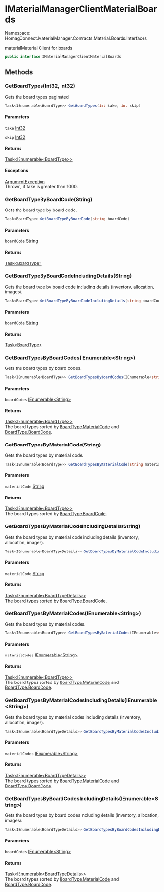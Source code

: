# IMaterialManagerClientMaterialBoards

Namespace: HomagConnect.MaterialManager.Contracts.Material.Boards.Interfaces

materialMaterial Client for boards

```csharp
public interface IMaterialManagerClientMaterialBoards
```

## Methods

### **GetBoardTypes(Int32, Int32)**

Gets the board types paginated

```csharp
Task<IEnumerable<BoardType>> GetBoardTypes(int take, int skip)
```

#### Parameters

`take` [Int32](https://docs.microsoft.com/en-us/dotnet/api/system.int32)<br>

`skip` [Int32](https://docs.microsoft.com/en-us/dotnet/api/system.int32)<br>

#### Returns

[Task&lt;IEnumerable&lt;BoardType&gt;&gt;](https://docs.microsoft.com/en-us/dotnet/api/system.threading.tasks.task-1)<br>

#### Exceptions

[ArgumentException](https://docs.microsoft.com/en-us/dotnet/api/system.argumentexception)<br>
Thrown, if take is greater than 1000.

### **GetBoardTypeByBoardCode(String)**

Gets the board type by board code.

```csharp
Task<BoardType> GetBoardTypeByBoardCode(string boardCode)
```

#### Parameters

`boardCode` [String](https://docs.microsoft.com/en-us/dotnet/api/system.string)<br>

#### Returns

[Task&lt;BoardType&gt;](https://docs.microsoft.com/en-us/dotnet/api/system.threading.tasks.task-1)<br>

### **GetBoardTypeByBoardCodeIncludingDetails(String)**

Gets the board type by board code including details (inventory, allocation, images).

```csharp
Task<BoardType> GetBoardTypeByBoardCodeIncludingDetails(string boardCode)
```

#### Parameters

`boardCode` [String](https://docs.microsoft.com/en-us/dotnet/api/system.string)<br>

#### Returns

[Task&lt;BoardType&gt;](https://docs.microsoft.com/en-us/dotnet/api/system.threading.tasks.task-1)<br>

### **GetBoardTypesByBoardCodes(IEnumerable&lt;String&gt;)**

Gets the board types by board codes.

```csharp
Task<IEnumerable<BoardType>> GetBoardTypesByBoardCodes(IEnumerable<string> boardCodes)
```

#### Parameters

`boardCodes` [IEnumerable&lt;String&gt;](https://docs.microsoft.com/en-us/dotnet/api/system.collections.generic.ienumerable-1)<br>

#### Returns

[Task&lt;IEnumerable&lt;BoardType&gt;&gt;](https://docs.microsoft.com/en-us/dotnet/api/system.threading.tasks.task-1)<br>
The board types sorted by [BoardType.MaterialCode](./homagconnect.materialmanager.contracts.material.boards.boardtype.md#materialcode) and [BoardType.BoardCode](./homagconnect.materialmanager.contracts.material.boards.boardtype.md#boardcode).

### **GetBoardTypesByMaterialCode(String)**

Gets the board types by material code.

```csharp
Task<IEnumerable<BoardType>> GetBoardTypesByMaterialCode(string materialCode)
```

#### Parameters

`materialCode` [String](https://docs.microsoft.com/en-us/dotnet/api/system.string)<br>

#### Returns

[Task&lt;IEnumerable&lt;BoardType&gt;&gt;](https://docs.microsoft.com/en-us/dotnet/api/system.threading.tasks.task-1)<br>
The board types sorted by [BoardType.BoardCode](./homagconnect.materialmanager.contracts.material.boards.boardtype.md#boardcode).

### **GetBoardTypesByMaterialCodeIncludingDetails(String)**

Gets the board types by material code including details (inventory, allocation, images).

```csharp
Task<IEnumerable<BoardTypeDetails>> GetBoardTypesByMaterialCodeIncludingDetails(string materialCode)
```

#### Parameters

`materialCode` [String](https://docs.microsoft.com/en-us/dotnet/api/system.string)<br>

#### Returns

[Task&lt;IEnumerable&lt;BoardTypeDetails&gt;&gt;](https://docs.microsoft.com/en-us/dotnet/api/system.threading.tasks.task-1)<br>
The board types sorted by [BoardType.BoardCode](./homagconnect.materialmanager.contracts.material.boards.boardtype.md#boardcode).

### **GetBoardTypesByMaterialCodes(IEnumerable&lt;String&gt;)**

Gets the board types by material codes.

```csharp
Task<IEnumerable<BoardType>> GetBoardTypesByMaterialCodes(IEnumerable<string> materialCodes)
```

#### Parameters

`materialCodes` [IEnumerable&lt;String&gt;](https://docs.microsoft.com/en-us/dotnet/api/system.collections.generic.ienumerable-1)<br>

#### Returns

[Task&lt;IEnumerable&lt;BoardType&gt;&gt;](https://docs.microsoft.com/en-us/dotnet/api/system.threading.tasks.task-1)<br>
The board types sorted by [BoardType.MaterialCode](./homagconnect.materialmanager.contracts.material.boards.boardtype.md#materialcode) and [BoardType.BoardCode](./homagconnect.materialmanager.contracts.material.boards.boardtype.md#boardcode).

### **GetBoardTypesByMaterialCodesIncludingDetails(IEnumerable&lt;String&gt;)**

Gets the board types by material codes including details (inventory, allocation, images).

```csharp
Task<IEnumerable<BoardTypeDetails>> GetBoardTypesByMaterialCodesIncludingDetails(IEnumerable<string> materialCodes)
```

#### Parameters

`materialCodes` [IEnumerable&lt;String&gt;](https://docs.microsoft.com/en-us/dotnet/api/system.collections.generic.ienumerable-1)<br>

#### Returns

[Task&lt;IEnumerable&lt;BoardTypeDetails&gt;&gt;](https://docs.microsoft.com/en-us/dotnet/api/system.threading.tasks.task-1)<br>
The board types sorted by [BoardType.MaterialCode](./homagconnect.materialmanager.contracts.material.boards.boardtype.md#materialcode) and [BoardType.BoardCode](./homagconnect.materialmanager.contracts.material.boards.boardtype.md#boardcode).

### **GetBoardTypesByBoardCodesIncludingDetails(IEnumerable&lt;String&gt;)**

Gets the board types by board codes including details (inventory, allocation, images).

```csharp
Task<IEnumerable<BoardTypeDetails>> GetBoardTypesByBoardCodesIncludingDetails(IEnumerable<string> boardCodes)
```

#### Parameters

`boardCodes` [IEnumerable&lt;String&gt;](https://docs.microsoft.com/en-us/dotnet/api/system.collections.generic.ienumerable-1)<br>

#### Returns

[Task&lt;IEnumerable&lt;BoardTypeDetails&gt;&gt;](https://docs.microsoft.com/en-us/dotnet/api/system.threading.tasks.task-1)<br>
The board types sorted by [BoardType.MaterialCode](./homagconnect.materialmanager.contracts.material.boards.boardtype.md#materialcode) and [BoardType.BoardCode](./homagconnect.materialmanager.contracts.material.boards.boardtype.md#boardcode).
